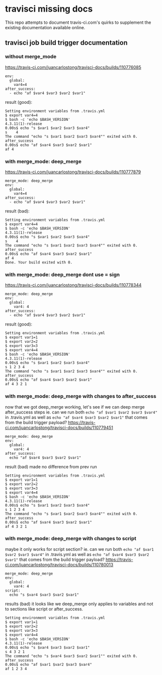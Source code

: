 # travisci missing docs
This repo attempts to document travis-ci.com's quirks to supplement the existing documentation available online.

## travisci job build trigger documentation
### without merge_mode
https://travis-ci.com/juancarlostong/travisci-docs/builds/110776085
```
env:
  global:
    var4=4
after_success:
  - echo "af $var4 $var3 $var2 $var1"
```

result (good):
```
Setting environment variables from .travis.yml
$ export var4=4
$ bash -c 'echo $BASH_VERSION'
4.3.11(1)-release
0.00s$ echo "s $var1 $var2 $var3 $var4"
s    4
The command "echo "s $var1 $var2 $var3 $var4"" exited with 0.
after_success
0.00s$ echo "af $var4 $var3 $var2 $var1"
af 4
```

### with merge_mode: deep_merge
https://travis-ci.com/juancarlostong/travisci-docs/builds/110777879
```
merge_mode: deep_merge
env:
  global:
    var4=4
after_success:
  - echo "af $var4 $var3 $var2 $var1"
```

result (bad):
```
Setting environment variables from .travis.yml
$ export var4=4
$ bash -c 'echo $BASH_VERSION'
4.3.11(1)-release
0.00s$ echo "s $var1 $var2 $var3 $var4"
s    4
The command "echo "s $var1 $var2 $var3 $var4"" exited with 0.
after_success
0.00s$ echo "af $var4 $var3 $var2 $var1"
af 4
Done. Your build exited with 0.
```

### with merge_mode: deep_merge dont use = sign
https://travis-ci.com/juancarlostong/travisci-docs/builds/110778344
```
merge_mode: deep_merge
env:
  global:
    var4: 4
after_success:
  - echo "af $var4 $var3 $var2 $var1"
```

result (good):
```
Setting environment variables from .travis.yml
$ export var1=1
$ export var2=2
$ export var3=3
$ export var4=4
$ bash -c 'echo $BASH_VERSION'
4.3.11(1)-release
0.00s$ echo "s $var1 $var2 $var3 $var4"
s 1 2 3 4
The command "echo "s $var1 $var2 $var3 $var4"" exited with 0.
after_success
0.00s$ echo "af $var4 $var3 $var2 $var1"
af 4 3 2 1
```


### with merge_mode: deep_merge with changes to after_success
now that we got deep_merge working, let's see if we can deep merge after_success steps
ie. can we run both `echo "af $var1 $var2 $var3 $var4"` in .travis.yml as well as `echo "af $var4 $var3 $var2 $var1"` that comes from the build trigger payload?
https://travis-ci.com/juancarlostong/travisci-docs/builds/110779451
```
merge_mode: deep_merge
env:
  global:
    var4: 4
after_success:
  echo "af $var4 $var3 $var2 $var1"
```

result (bad)
made no difference from prev run
```
Setting environment variables from .travis.yml
$ export var1=1
$ export var2=2
$ export var3=3
$ export var4=4
$ bash -c 'echo $BASH_VERSION'
4.3.11(1)-release
0.00s$ echo "s $var1 $var2 $var3 $var4"
s 1 2 3 4
The command "echo "s $var1 $var2 $var3 $var4"" exited with 0.
after_success
0.00s$ echo "af $var4 $var3 $var2 $var1"
af 4 3 2 1
```

### with merge_mode: deep_merge with changes to script
maybe it only works for script section?
ie. can we run both `echo "af $var1 $var2 $var3 $var4"` in .travis.yml as well as `echo "af $var4 $var3 $var2 $var1"` that comes from the build trigger payload?
https://travis-ci.com/juancarlostong/travisci-docs/builds/110780013
```
merge_mode: deep_merge
env:
  global:
    var4: 4
script:
  echo "s $var4 $var3 $var2 $var1"
```

results (bad)
it looks like we deep_merge only applies to variables and not to sections like script or after_success.
```
Setting environment variables from .travis.yml
$ export var1=1
$ export var2=2
$ export var3=3
$ export var4=4
$ bash -c 'echo $BASH_VERSION'
4.3.11(1)-release
0.00s$ echo "s $var4 $var3 $var2 $var1"
s 4 3 2 1
The command "echo "s $var4 $var3 $var2 $var1"" exited with 0.
after_success
0.00s$ echo "af $var1 $var2 $var3 $var4"
af 1 2 3 4
```
